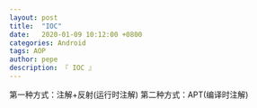 ```yaml
---
layout: post
title:  "IOC"
date:   2020-01-09 10:12:00 +0800
categories: Android
tags: AOP
author: pepe
description: 『 IOC 』
---
```


第一种方式：注解+反射(运行时注解)
第二种方式：APT(编译时注解)










